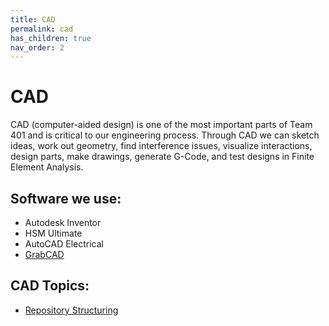 ```yaml
---
title: CAD
permalink: cad
has_children: true
nav_order: 2
---
```


# CAD

CAD (computer-aided design) is one of the most important parts of Team 401 and is critical to our engineering process. Through CAD we can sketch ideas, work out geometry, find interference issues, visualize interactions, design parts, make drawings, generate G-Code, and test designs in Finite Element Analysis.

## Software we use:

* Autodesk Inventor
* HSM Ultimate
* AutoCAD Electrical
* [GrabCAD](GrabCAD.md)

## CAD Topics:
* [Repository Structuring](CAD-Repository-Structuring.md)